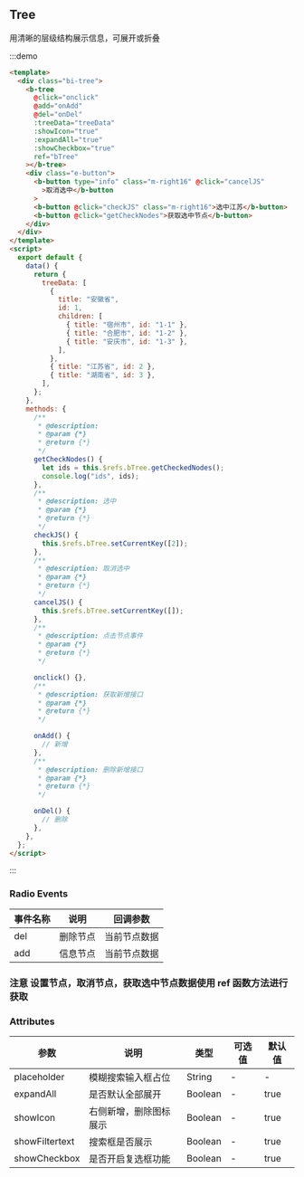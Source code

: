<!--
 * @Description: 树形组件
 * @Version: 1.0
 * @Autor: wuwei3
 * @Date: 2021-04-06 14:33:08
 * @LastEditors: Please set LastEditors
 * @LastEditTime: 2021-04-13 15:35:10
-->

## Tree

用清晰的层级结构展示信息，可展开或折叠

:::demo

```html
<template>
  <div class="bi-tree">
    <b-tree
      @click="onclick"
      @add="onAdd"
      @del="onDel"
      :treeData="treeData"
      :showIcon="true"
      :expandAll="true"
      :showCheckbox="true"
      ref="bTree"
    ></b-tree>
    <div class="e-button">
      <b-button type="info" class="m-right16" @click="cancelJS"
        >取消选中</b-button
      >
      <b-button @click="checkJS" class="m-right16">选中江苏</b-button>
      <b-button @click="getCheckNodes">获取选中节点</b-button>
    </div>
  </div>
</template>
<script>
  export default {
    data() {
      return {
        treeData: [
          {
            title: "安徽省",
            id: 1,
            children: [
              { title: "宿州市", id: "1-1" },
              { title: "合肥市", id: "1-2" },
              { title: "安庆市", id: "1-3" },
            ],
          },
          { title: "江苏省", id: 2 },
          { title: "湖南省", id: 3 },
        ],
      };
    },
    methods: {
      /**
       * @description:
       * @param {*}
       * @return {*}
       */
      getCheckNodes() {
        let ids = this.$refs.bTree.getCheckedNodes();
        console.log("ids", ids);
      },
      /**
       * @description: 选中
       * @param {*}
       * @return {*}
       */
      checkJS() {
        this.$refs.bTree.setCurrentKey([2]);
      },
      /**
       * @description: 取消选中
       * @param {*}
       * @return {*}
       */
      cancelJS() {
        this.$refs.bTree.setCurrentKey([]);
      },
      /**
       * @description: 点击节点事件
       * @param {*}
       * @return {*}
       */

      onclick() {},
      /**
       * @description: 获取新增接口
       * @param {*}
       * @return {*}
       */

      onAdd() {
        // 新增
      },
      /**
       * @description: 删除新增接口
       * @param {*}
       * @return {*}
       */

      onDel() {
        // 删除
      },
    },
  };
</script>
```

:::

### Radio Events

| 事件名称 | 说明     | 回调参数     |
| -------- | -------- | ------------ |
| del      | 删除节点 | 当前节点数据 |
| add      | 信息节点 | 当前节点数据 |

### 注意 设置节点，取消节点，获取选中节点数据使用 ref 函数方法进行获取

### Attributes

| 参数           | 说明                   | 类型    | 可选值 | 默认值 |
| -------------- | ---------------------- | ------- | ------ | ------ |
| placeholder    | 模糊搜索输入框占位     | String  | -      | -      |
| expandAll      | 是否默认全部展开       | Boolean | -      | true   |
| showIcon       | 右侧新增，删除图标展示 | Boolean | -      | true   |
| showFiltertext | 搜索框是否展示         | Boolean | -      | true   |
| showCheckbox   | 是否开启复选框功能     | Boolean | -      | true   |
